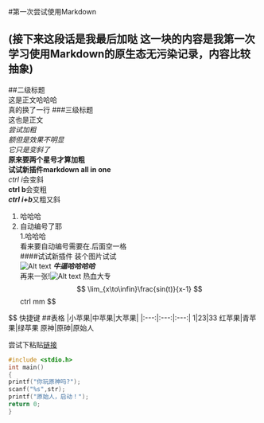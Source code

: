 #第一次尝试使用Markdown  
## (接下来这段话是我最后加哒 这一块的内容是我第一次学习使用Markdown的原生态无污染记录，内容比较抽象)  
##二级标题  
这是正文哈哈哈  
真的换了一行
###三级标题  
这也是正文  
*尝试加粗*  
*额但是效果不明显*  
*它只是变斜了*  
**原来要两个星号才算加粗**  
**试试新插件markdown all in one**  
*ctrl i*会变斜  
**ctrl b**会变粗  
***ctrl i+b***又粗又斜  
 1. 哈哈哈  
 2. 自动编号了耶  
 1.哈哈哈  
 看来要自动编号需要在.后面空一格  
####试试新插件 装个图片试试  
![Alt text](6bc69410278b98fc018c42f5e500291-1.jpg)
***牛逼哈哈哈哈***  
再来一张!![Alt text](65c6e82769adff4fdba940a40fdedbf-2.jpg)
热血大专  
$$
\lim_{x\to\infin}\frac{sin(t)}{x-1}
$$
ctrl mm
$$

$$
快捷键
##表格
|小苹果|中苹果|大苹果|
|:---:|:---:|:---:|
1|23|33
红苹果|青苹果|绿苹果
原神|原砷|原始人

尝试下粘贴[链接](https://www.limfx.pro/ReadArticle/57/yi-zhong-xie-zuo-de-xin-fang-fa#%E5%85%AC%E5%BC%8F)
```c
#include <stdio.h>
int main()
{
printf("你玩原神吗?");
scanf("%s",str);
printf("原始人，启动！");
return 0;
}
``````
